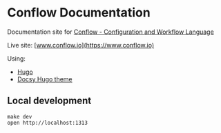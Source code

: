 # Conflow Documentation

Documentation site for [Conflow - Configuration and Workflow Language](https://github.com/conflowio/conflow)

Live site: [www.conflow.io](https://www.conflow.io)

Using:
 * [Hugo](https://github.com/gohugoio/hugo)
 * [Docsy Hugo theme](https://github.com/google/docsy/)

## Local development

```
make dev
open http://localhost:1313
```

